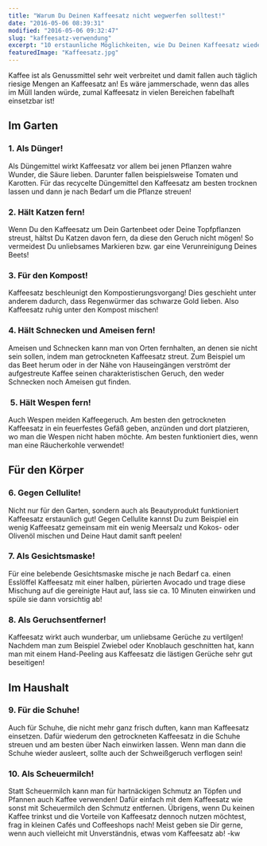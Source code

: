 ```yaml
---
title: "Warum Du Deinen Kaffeesatz nicht wegwerfen solltest!"
date: "2016-05-06 08:39:31"
modified: "2016-05-06 09:32:47"
slug: "kaffeesatz-verwendung"
excerpt: "10 erstaunliche Möglichkeiten, wie Du Deinen Kaffeesatz wiederverwerten kannst!"
featuredImage: "Kaffeesatz.jpg"
---
```


Kaffee ist als Genussmittel sehr weit verbreitet und damit fallen auch täglich riesige Mengen an Kaffeesatz an! Es wäre jammerschade, wenn das alles im Müll landen würde, zumal Kaffeesatz in vielen Bereichen fabelhaft einsetzbar ist!

## Im Garten

### 1\. Als Dünger!

Als Düngemittel wirkt Kaffeesatz vor allem bei jenen Pflanzen wahre Wunder, die Säure lieben. Darunter fallen beispielsweise Tomaten und Karotten. Für das recycelte Düngemittel den Kaffeesatz am besten trocknen lassen und dann je nach Bedarf um die Pflanze streuen!

### 2\. Hält Katzen fern!

Wenn Du den Kaffeesatz um Dein Gartenbeet oder Deine Topfpflanzen streust, hältst Du Katzen davon fern, da diese den Geruch nicht mögen! So vermeidest Du unliebsames Markieren bzw. gar eine Verunreinigung Deines Beets!

### 3\. Für den Kompost!

Kaffeesatz beschleunigt den Kompostierungsvorgang! Dies geschieht unter anderem dadurch, dass Regenwürmer das schwarze Gold lieben. Also Kaffeesatz ruhig unter den Kompost mischen!

### 4\. Hält Schnecken und Ameisen fern!

Ameisen und Schnecken kann man von Orten fernhalten, an denen sie nicht sein sollen, indem man getrockneten Kaffeesatz streut. Zum Beispiel um das Beet herum oder in der Nähe von Hauseingängen verströmt der aufgestreute Kaffee seinen charakteristischen Geruch, den weder Schnecken noch Ameisen gut finden.

###  5. Hält Wespen fern!

Auch Wespen meiden Kaffeegeruch. Am besten den getrockneten Kaffeesatz in ein feuerfestes Gefäß geben, anzünden und dort platzieren, wo man die Wespen nicht haben möchte. Am besten funktioniert dies, wenn man eine Räucherkohle verwendet!

## Für den Körper

### 6\. Gegen Cellulite!

Nicht nur für den Garten, sondern auch als Beautyprodukt funktioniert Kaffeesatz erstaunlich gut! Gegen Cellulite kannst Du zum Beispiel ein wenig Kaffeesatz gemeinsam mit ein wenig Meersalz und Kokos- oder Olivenöl mischen und Deine Haut damit sanft peelen!

### 7\. Als Gesichtsmaske!

Für eine belebende Gesichtsmaske mische je nach Bedarf ca. einen Esslöffel Kaffeesatz mit einer halben, pürierten Avocado und trage diese Mischung auf die gereinigte Haut auf, lass sie ca. 10 Minuten einwirken und spüle sie dann vorsichtig ab!

### 8\. Als Geruchsentferner!

Kaffeesatz wirkt auch wunderbar, um unliebsame Gerüche zu vertilgen! Nachdem man zum Beispiel Zwiebel oder Knoblauch geschnitten hat, kann man mit einem Hand-Peeling aus Kaffeesatz die lästigen Gerüche sehr gut beseitigen!

## Im Haushalt

### 9\. Für die Schuhe!

Auch für Schuhe, die nicht mehr ganz frisch duften, kann man Kaffeesatz einsetzen. Dafür wiederum den getrockneten Kaffeesatz in die Schuhe streuen und am besten über Nach einwirken lassen. Wenn man dann die Schuhe wieder ausleert, sollte auch der Schweißgeruch verflogen sein!

### 10\. Als Scheuermilch!

Statt Scheuermilch kann man für hartnäckigen Schmutz an Töpfen und Pfannen auch Kaffee verwenden! Dafür einfach mit dem Kaffeesatz wie sonst mit Scheuermilch den Schmutz entfernen. Übrigens, wenn Du keinen Kaffee trinkst und die Vorteile von Kaffeesatz dennoch nutzen möchtest, frag in kleinen Cafés und Coffeeshops nach! Meist geben sie Dir gerne, wenn auch vielleicht mit Unverständnis, etwas vom Kaffeesatz ab! -kw